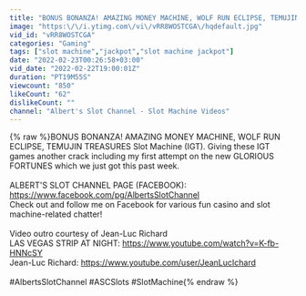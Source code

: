 ```yaml
---
title: "BONUS BONANZA! AMAZING MONEY MACHINE, WOLF RUN ECLIPSE, TEMUJIN TREASURES Slot Machine (IGT)"
image: "https:\/\/i.ytimg.com\/vi\/vRR8WOSTCGA\/hqdefault.jpg"
vid_id: "vRR8WOSTCGA"
categories: "Gaming"
tags: ["slot machine","jackpot","slot machine jackpot"]
date: "2022-02-23T00:26:58+03:00"
vid_date: "2022-02-22T19:00:01Z"
duration: "PT19M55S"
viewcount: "850"
likeCount: "62"
dislikeCount: ""
channel: "Albert's Slot Channel - Slot Machine Videos"
---
```

{% raw %}BONUS BONANZA! AMAZING MONEY MACHINE, WOLF RUN ECLIPSE, TEMUJIN TREASURES Slot Machine (IGT). Giving these IGT games another crack including my first attempt on the new GLORIOUS FORTUNES which we just got this past week.<br /><br />ALBERT'S SLOT CHANNEL PAGE (FACEBOOK): <a rel="nofollow" target="blank" href="https://www.facebook.com/pg/AlbertsSlotChannel">https://www.facebook.com/pg/AlbertsSlotChannel</a><br />Check out and follow me on Facebook for various fun casino and slot machine-related chatter! <br /> <br />Video outro courtesy of Jean-Luc Richard<br />LAS VEGAS STRIP AT NIGHT: <a rel="nofollow" target="blank" href="https://www.youtube.com/watch?v=K-fb-HNNcSY">https://www.youtube.com/watch?v=K-fb-HNNcSY</a><br />Jean-Luc Richard: <a rel="nofollow" target="blank" href="https://www.youtube.com/user/JeanLucIchard">https://www.youtube.com/user/JeanLucIchard</a><br /><br />#AlbertsSlotChannel #ASCSlots #SlotMachine{% endraw %}
